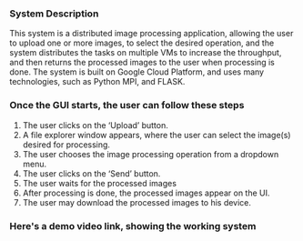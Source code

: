 ### System Description
This system is a distributed image processing application, allowing the user to upload one or more images, to select the desired operation,
and the system distributes the tasks on multiple VMs to increase the throughput, and then returns the processed images to the user when processing is done.
The system is built on Google Cloud Platform, and uses many technologies, such as Python MPI, and FLASK.

### Once the GUI starts, the user can follow these steps
1. The user clicks on the ‘Upload’ button.
2. A file explorer window appears, where the user can select the image(s) desired for processing.
3. The user chooses the image processing operation from a dropdown menu.
4. The user clicks on the ‘Send’ button.
5. The user waits for the processed images
6. After processing is done, the processed images appear on the UI.
7. The user may download the processed images to his device.

### Here's a demo video link, showing the working system
